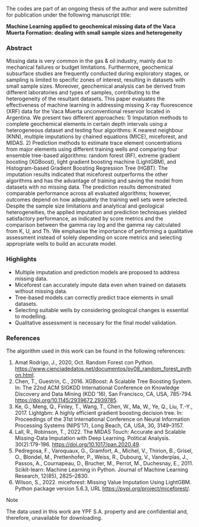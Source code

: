 The codes are part of an ongoing thesis of the author and were submitted for publication under the following manuscript title:

**Machine Learning applied to geochemical missing data of the Vaca Muerta Formation: dealing with small sample sizes and heterogeneity**

### Abstract

Missing data is very common in the gas & oil industry, mainly due to mechanical failures or budget limitations. Furthermore, geochemical subsurface studies are frequently conducted during exploratory stages, or sampling is limited to specific zones of interest, resulting in datasets with small sample sizes. Moreover, geochemical analysis can be derived from different laboratories and types of samples, contributing to the heterogeneity of the resultant datasets. This paper evaluates the effectiveness of machine learning in addressing missing X-ray fluorescence (XRF) data for the Vaca Muerta unconventional reservoir located in Argentina. We present two different approaches: 1) Imputation methods to complete geochemical elements in certain depth intervals using a heterogeneous dataset and testing four algorithms: K nearest neighbour (KNN), multiple imputations by chained equations (MICE), miceforest, and MIDAS. 2) Prediction methods to estimate trace element concentrations from major elements using different training wells and comparing four ensemble tree-based algorithms: random forest (RF), extreme gradient boosting (XGBoost), light gradient boosting machine (LightGBM), and Histogram-based Gradient Boosting Regression Tree (HGBT). The imputation results indicated that miceforest outperforms the other algorithms and has the advantage of training and saving the model from datasets with no missing data. The prediction results demonstrated comparable performance across all evaluated algorithms; however, outcomes depend on how adequately the training well sets were selected. Despite the sample size limitations and analytical and geological heterogeneities, the applied imputation and prediction techniques yielded satisfactory performance, as indicated by score metrics and the comparison between the gamma ray log and the gamma ray calculated from K, U, and Th. We emphasise the importance of performing a qualitative assessment instead of solely depending on score metrics and selecting appropriate wells to build an accurate model.

### Highlights

* Multiple imputation and prediction models are proposed to address missing data.
* Miceforest can accurately impute data even when trained on datasets without missing data.
* Tree-based models can correctly predict trace elements in small datasets.
* Selecting suitable wells by considering geological changes is essential to modelling.
* Qualitative assessment is necessary for the final model validation.

### References

The algorithm used in this work can be found in the following references:

1. Amat Rodrigo, J., 2020, Oct. Random Forest con Python. https://www.cienciadedatos.net/documentos/py08_random_forest_python.html.
2. Chen, T., Guestrin, C., 2016. XGBoost: A Scalable Tree Boosting System. In: The 22nd ACM SIGKDD International Conference on Knowledge Discovery and Data Mining (KDD ’16), San Francisco, CA, USA, 785-794. https://doi.org/10.1145/2939672.2939785.
3. Ke, G., Meng, Q., Finley, T., Wang, T., Chen, W., Ma, W., Ye, Q., Liu, T.-Y., 2017. Lightgbm: A highly efficient gradient boosting decision tree. In: Proceedings of the 31st International Conference on Neural Information Processing Systems (NIPS’17), Long Beach, CA, USA, 30, 3149–3157.
4. Lall, R., Robinson, T., 2022. The MIDAS Touch: Accurate and Scalable Missing-Data Imputation with Deep Learning. Political Analysis. 30(2):179-196. https://doi.org/10.1017/pan.2020.49.
5. Pedregosa, F., Varoquaux, G., Gramfort, A., Michel, V., Thirion, B., Grisel, O., Blondel, M., Prettenhofer, P., Weiss, R., Dubourg, V., Vanderplas, J., Passos, A., Cournapeau, D., Brucher, M., Perrot, M., Duchesnay, E., 2011. Scikit-learn: Machine Learning in Python. Journal of Machine Learning Research, 12(85), 2825–2830.
6. Wilson, S., 2022. miceforest: Missing Value Imputation Using LightGBM. Python package version 5.6.3, URL https://pypi.org/project/miceforest/.


> [!NOTE]
> The data used in this work are YPF S.A. property and are confidential and, therefore, unavailable for downloading.
